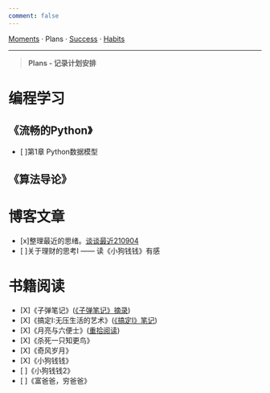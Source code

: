 ```yaml
---
comment: false
---
```


[Moments](/moments) · Plans · [Success](/success) · [Habits](/habits)

---
> **Plans - 记录计划安排**

# 编程学习
## 《流畅的Python》
- [ ]第1章 Python数据模型
## 《算法导论》

# 博客文章
- [x]整理最近的思绪。[谈谈最近210904](/talk/talk-recently-210904/)
- [ ]关于理财的思考I —— 读《小狗钱钱》有感

# 书籍阅读
- [X]《子弹笔记》([《子弹笔记》摘录](/post/reading-notes-of-bullet-journal/))
- [X]《搞定I:无压生活的艺术》([《搞定I》笔记](/post/reading-notes-of-getting-things-done-one/))
- [X]《月亮与六便士》([重拾阅读](/post/pick-up-reading-after-read-the-moon-and-sixpence/))
- [X]《杀死一只知更鸟》
- [X]《奇风岁月》
- [X]《小狗钱钱》
- [ ]《小狗钱钱2》
- [ ]《富爸爸，穷爸爸》
